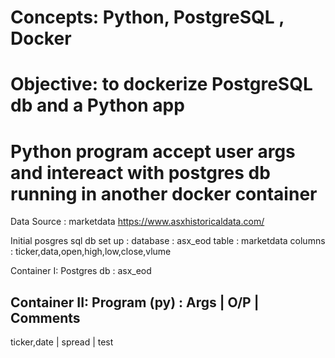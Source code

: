 # Concepts: Python, PostgreSQL , Docker 

# Objective: to dockerize PostgreSQL db and a Python app 

# Python program accept user args and intereact with postgres db running in another docker container

 
Data Source : marketdata https://www.asxhistoricaldata.com/

Initial posgres sql db set up : 
   database : asx_eod
   table    : marketdata 
   columns  : ticker,data,open,high,low,close,vlume
   
   
Container I:
   Postgres db : asx_eod
     
Container II:
  Program (py) :
   Args                     |    O/P       |     Comments
   -------------------------------------------------------------
   ticker,date              |   spread     |      test
   

  
   
   





